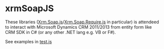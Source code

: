 # xrmSoapJS
These libraries ([Xrm.Soap.js](https://github.com/abelevtsov/xrmSoapJS/blob/master/Xrm.Soap.js)/[Xrm.Soap.Require.js](https://github.com/abelevtsov/xrmSoapJS/blob/master/Xrm.Soap.Require.js) in particular) is attendeed to interact with Microsoft Dynamics CRM 2011/2013 from entity form like CRM SDK in C# (or any other .NET lang e.g. VB or F#).

See examples in [test.js](https://github.com/abelevtsov/xrmSoapJS/blob/master/test.js)
